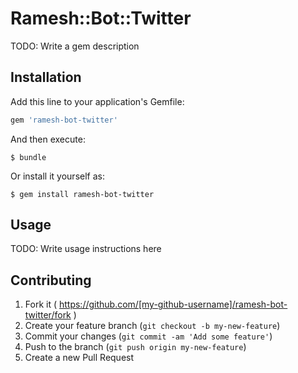 # Ramesh::Bot::Twitter

TODO: Write a gem description

## Installation

Add this line to your application's Gemfile:

```ruby
gem 'ramesh-bot-twitter'
```

And then execute:

    $ bundle

Or install it yourself as:

    $ gem install ramesh-bot-twitter

## Usage

TODO: Write usage instructions here

## Contributing

1. Fork it ( https://github.com/[my-github-username]/ramesh-bot-twitter/fork )
2. Create your feature branch (`git checkout -b my-new-feature`)
3. Commit your changes (`git commit -am 'Add some feature'`)
4. Push to the branch (`git push origin my-new-feature`)
5. Create a new Pull Request
